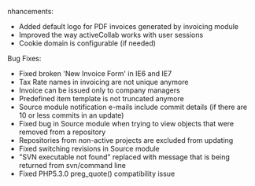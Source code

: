 nhancements:

* Added default logo for PDF invoices generated by invoicing module
* Improved the way activeCollab works with user sessions
* Cookie domain is configurable (if needed)
    
Bug Fixes:

* Fixed broken 'New Invoice Form' in IE6 and IE7
* Tax Rate names in invoicing are not unique anymore
* Invoice can be issued only to company managers
* Predefined item template is not truncated anymore
* Source module notification e-mails include commit details (if there are 10 or less commits in an update)
* Fixed bug in Source module when trying to view objects that were removed from a repository
* Repositories from non-active projects are excluded from updating
* Fixed switching revisions in Source module
* "SVN executable not found" replaced with message that is being returned from svn/command line
* Fixed PHP5.3.0 preg_quote() compatibility issue